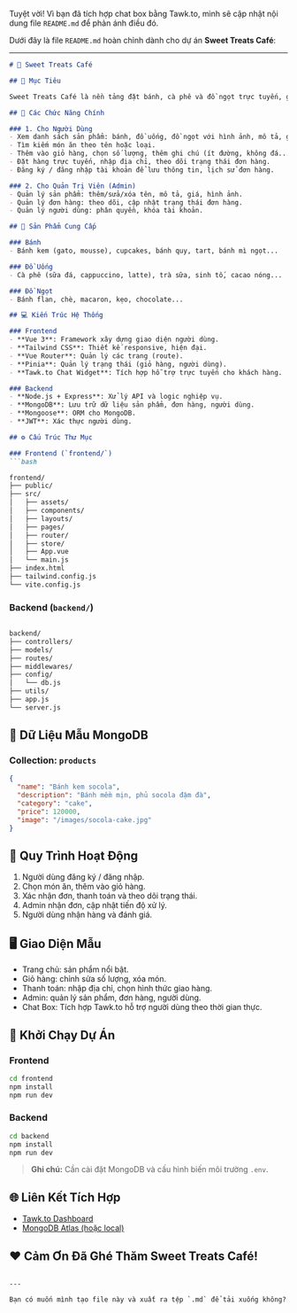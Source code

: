 Tuyệt vời! Vì bạn đã tích hợp chat box bằng Tawk.to, mình sẽ cập nhật nội dung file `README.md` để phản ánh điều đó.

Dưới đây là file `README.md` hoàn chỉnh dành cho dự án **Sweet Treats Café**:

---

```markdown
# 🧁 Sweet Treats Café 

## 🎯 Mục Tiêu

Sweet Treats Café là nền tảng đặt bánh, cà phê và đồ ngọt trực tuyến, giúp khách hàng dễ dàng lựa chọn và đặt món ăn yêu thích từ các cửa hàng địa phương. Giao diện hiện đại, thân thiện, tối ưu cho cả máy tính và điện thoại.

## 🧩 Các Chức Năng Chính

### 1. Cho Người Dùng
- Xem danh sách sản phẩm: bánh, đồ uống, đồ ngọt với hình ảnh, mô tả, giá.
- Tìm kiếm món ăn theo tên hoặc loại.
- Thêm vào giỏ hàng, chọn số lượng, thêm ghi chú (ít đường, không đá...).
- Đặt hàng trực tuyến, nhập địa chỉ, theo dõi trạng thái đơn hàng.
- Đăng ký / đăng nhập tài khoản để lưu thông tin, lịch sử đơn hàng.

### 2. Cho Quản Trị Viên (Admin)
- Quản lý sản phẩm: thêm/sửa/xóa tên, mô tả, giá, hình ảnh.
- Quản lý đơn hàng: theo dõi, cập nhật trạng thái đơn hàng.
- Quản lý người dùng: phân quyền, khóa tài khoản.

## 🍩 Sản Phẩm Cung Cấp

### Bánh
- Bánh kem (gato, mousse), cupcakes, bánh quy, tart, bánh mì ngọt...

### Đồ Uống
- Cà phê (sữa đá, cappuccino, latte), trà sữa, sinh tố, cacao nóng...

### Đồ Ngọt
- Bánh flan, chè, macaron, kẹo, chocolate...

## 💻 Kiến Trúc Hệ Thống

### Frontend
- **Vue 3**: Framework xây dựng giao diện người dùng.
- **Tailwind CSS**: Thiết kế responsive, hiện đại.
- **Vue Router**: Quản lý các trang (route).
- **Pinia**: Quản lý trạng thái (giỏ hàng, người dùng).
- **Tawk.to Chat Widget**: Tích hợp hỗ trợ trực tuyến cho khách hàng.

### Backend
- **Node.js + Express**: Xử lý API và logic nghiệp vụ.
- **MongoDB**: Lưu trữ dữ liệu sản phẩm, đơn hàng, người dùng.
- **Mongoose**: ORM cho MongoDB.
- **JWT**: Xác thực người dùng.

## ⚙️ Cấu Trúc Thư Mục

### Frontend (`frontend/`)
```bash

frontend/
├── public/
├── src/
│   ├── assets/
│   ├── components/
│   ├── layouts/
│   ├── pages/
│   ├── router/
│   ├── store/
│   ├── App.vue
│   └── main.js
├── index.html
├── tailwind.config.js
└── vite.config.js

```

### Backend (`backend/`)
```bash

backend/
├── controllers/
├── models/
├── routes/
├── middlewares/
├── config/
│   └── db.js
├── utils/
├── app.js
└── server.js

````

## 🧪 Dữ Liệu Mẫu MongoDB

### Collection: `products`
```json
{
  "name": "Bánh kem socola",
  "description": "Bánh mềm mịn, phủ socola đậm đà",
  "category": "cake",
  "price": 120000,
  "image": "/images/socola-cake.jpg"
}
````

## 📱 Quy Trình Hoạt Động

1. Người dùng đăng ký / đăng nhập.
2. Chọn món ăn, thêm vào giỏ hàng.
3. Xác nhận đơn, thanh toán và theo dõi trạng thái.
4. Admin nhận đơn, cập nhật tiến độ xử lý.
5. Người dùng nhận hàng và đánh giá.

## 🖥️ Giao Diện Mẫu

* Trang chủ: sản phẩm nổi bật.
* Giỏ hàng: chỉnh sửa số lượng, xóa món.
* Thanh toán: nhập địa chỉ, chọn hình thức giao hàng.
* Admin: quản lý sản phẩm, đơn hàng, người dùng.
* Chat Box: Tích hợp Tawk.to hỗ trợ người dùng theo thời gian thực.

## 🚀 Khởi Chạy Dự Án

### Frontend

```bash
cd frontend
npm install
npm run dev
```

### Backend

```bash
cd backend
npm install
npm run dev
```

> **Ghi chú:** Cần cài đặt MongoDB và cấu hình biến môi trường `.env`.

## 🌐 Liên Kết Tích Hợp

* [Tawk.to Dashboard](https://dashboard.tawk.to/)
* [MongoDB Atlas (hoặc local)](https://www.mongodb.com/atlas)

## ❤️ Cảm Ơn Đã Ghé Thăm Sweet Treats Café!

```

---

Bạn có muốn mình tạo file này và xuất ra tệp `.md` để tải xuống không?
```
